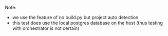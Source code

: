
Note:
- we use the feature of no build.py but project auto detection
- this test does use the local postgres database on the host (thus testing with orchestrator is not certain)
